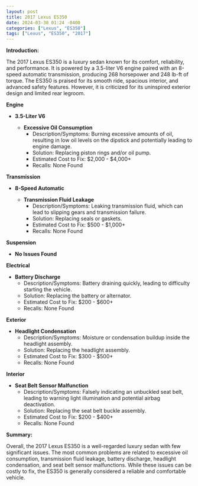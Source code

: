 ```yaml
---
layout: post
title: 2017 Lexus ES350
date: 2024-03-30 01:24 -0400
categories: ["Lexus", "ES350"]
tags: ["Lexus", "ES350", "2017"]
---
```

**Introduction:**

The 2017 Lexus ES350 is a luxury sedan known for its comfort, reliability, and performance. It is powered by a 3.5-liter V6 engine paired with an 8-speed automatic transmission, producing 268 horsepower and 248 lb-ft of torque. The ES350 is praised for its smooth ride, spacious interior, and advanced safety features. However, it is criticized for its uninspired exterior design and limited rear legroom.

**Engine**

* **3.5-Liter V6**

  * **Excessive Oil Consumption**
    * Description/Symptoms: Burning excessive amounts of oil, resulting in low oil levels on the dipstick and potentially leading to engine damage.
    * Solution: Replacing piston rings and/or oil pump.
    * Estimated Cost to Fix: $2,000 - $4,000+
    * Recalls: None Found

**Transmission**

* **8-Speed Automatic**

  * **Transmission Fluid Leakage**
    * Description/Symptoms: Leaking transmission fluid, which can lead to slipping gears and transmission failure.
    * Solution: Replacing seals or gaskets.
    * Estimated Cost to Fix: $500 - $1,000+
    * Recalls: None Found

**Suspension**

* **No Issues Found**

**Electrical**

* **Battery Discharge**
    * Description/Symptoms: Battery draining quickly, leading to difficulty starting the vehicle.
    * Solution: Replacing the battery or alternator.
    * Estimated Cost to Fix: $200 - $600+
    * Recalls: None Found

**Exterior**

* **Headlight Condensation**
    * Description/Symptoms: Moisture or condensation buildup inside the headlight assembly.
    * Solution: Replacing the headlight assembly.
    * Estimated Cost to Fix: $300 - $500+
    * Recalls: None Found

**Interior**

* **Seat Belt Sensor Malfunction**
    * Description/Symptoms: Falsely indicating an unbuckled seat belt, leading to warning light illumination and potential airbag deactivation.
    * Solution: Replacing the seat belt buckle assembly.
    * Estimated Cost to Fix: $200 - $400+
    * Recalls: None Found

**Summary:**

Overall, the 2017 Lexus ES350 is a well-regarded luxury sedan with few significant issues. The most common problems are related to excessive oil consumption, transmission fluid leakage, battery discharge, headlight condensation, and seat belt sensor malfunctions. While these issues can be costly to fix, the ES350 is generally considered a reliable and comfortable vehicle.
